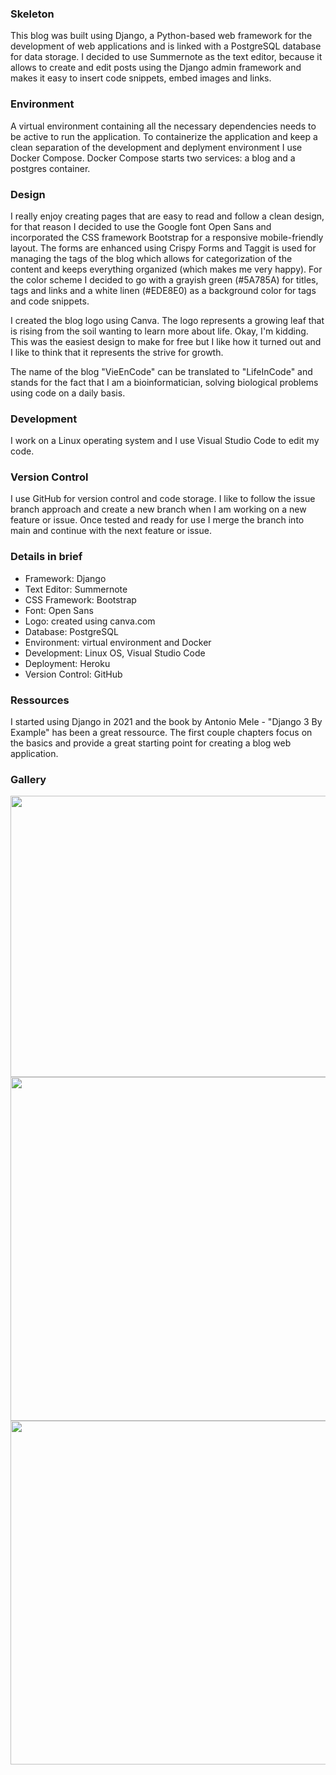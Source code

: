 ### Skeleton

This blog was built using Django, a Python-based web framework for the development of web applications and is linked with a PostgreSQL database for data storage. I decided to use Summernote as the text editor, because it allows to create and edit posts using the Django admin framework and makes it easy to insert code snippets, embed images and links.

### Environment

A virtual environment containing all the necessary dependencies needs to be active to run the application. To containerize the application and keep a clean separation of the development and deplyment environment I use Docker Compose. Docker Compose starts two services: a blog and a postgres container.

### Design

I really enjoy creating pages that are easy to read and follow a clean design, for that reason I decided to use the Google font Open Sans and incorporated the CSS framework Bootstrap for a responsive mobile-friendly layout. The forms are enhanced using Crispy Forms and Taggit is used for managing the tags of the blog which allows for categorization of the content and keeps everything organized (which makes me very happy). For the color scheme I decided to go with a grayish green (#5A785A) for titles, tags and links and a white linen (#EDE8E0) as a background color for tags and code snippets.

I created the blog logo using Canva. The logo represents a growing leaf that is rising from the soil wanting to learn more about life. Okay, I'm kidding. This was the easiest design to make for free but I like how it turned out and I like to think that it represents the strive for growth.

The name of the blog "VieEnCode" can be translated to "LifeInCode" and stands for the fact that I am a bioinformatician, solving biological problems using code on a daily basis.

### Development

I work on a Linux operating system and I use Visual Studio Code to edit my code.

### Version Control

I use GitHub for version control and code storage. I like to follow the issue branch approach and create a new branch when I am working on a new feature or issue. Once tested and ready for use I merge the branch into main and continue with the next feature or issue.

### Details in brief

- Framework: Django
- Text Editor: Summernote
- CSS Framework: Bootstrap
- Font: Open Sans
- Logo: created using canva.com
- Database: PostgreSQL
- Environment: virtual environment and Docker
- Development: Linux OS, Visual Studio Code
- Deployment: Heroku
- Version Control: GitHub

### Ressources

I started using Django in 2021 and the book by Antonio Mele - "Django 3 By Example" has been a great ressource. The first couple chapters focus on the basics and provide a great starting point for creating a blog web application. 

### Gallery
<p align="center">
<img src="https://user-images.githubusercontent.com/122187083/232651649-8892c79b-580b-42b7-a9f3-eed42860a767.png" width="750" height="450">

<img src="https://user-images.githubusercontent.com/122187083/232652162-3d00067b-9a2a-4a6b-b0ae-b01c221f982a.png" width="750" height="550">

<img src="https://user-images.githubusercontent.com/122187083/232652375-973c961c-ea96-46eb-a154-90431d00eaea.png" width="750" height="550">
</p>


